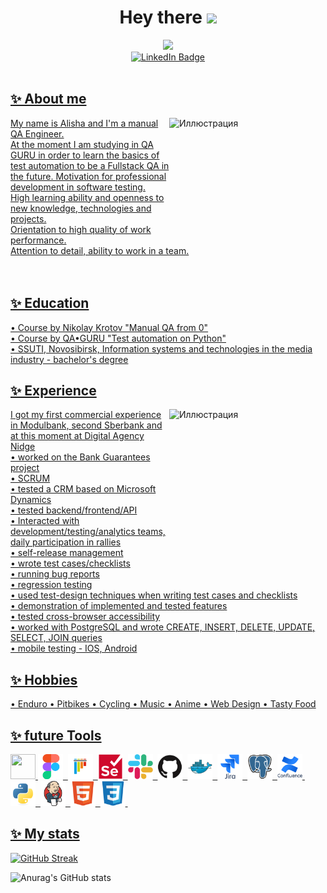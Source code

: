 <h1 align="center">
  Hey there
  <img src="https://media.giphy.com/media/hvRJCLFzcasrR4ia7z/giphy.gif" width="30px"/>
</h1>


<div id="header" align="center">
  <img src="https://media.giphy.com/media/13Z5kstwARnPna/giphy.gif" width="300"/> 
 
</div>
<div id="badges" align="center">
  <a href="https://www.linkedin.com/in/cyberneko69/">
    <img src="https://img.shields.io/badge/LinkedIn-purple?style=for-the-badge&logo=linkedin&logoColor=white" alt="LinkedIn Badge"/> 
   </br> <img src="https://komarev.com/ghpvc/?username=AlishaMeier&style=flat-square&color=blue" alt=""  />
  </div>
  
 
## ✨ About me 
<img src="https://media.giphy.com/media/LHZyixOnHwDDy/giphy.gif" 
  alt="Иллюстрация" align="right" width="250px" height="200px">
  My name is Alisha and I'm a manual QA Engineer. </br>
  At the moment I am studying in QA GURU in order to learn the basics of test automation to be a Fullstack QA in the future. 
  Motivation for professional development in software testing. </br>
  High learning ability and openness to new knowledge, technologies and projects. </br>
  Orientation to high quality of work performance. </br>
  Attention to detail, ability to work in a team.
  </br>   
  </br>
## ✨ Education
• Course by Nikolay Krotov "Manual QA from 0" </br>
• Course by QA•GURU "Test automation on Python" </br>
• SSUTI, Novosibirsk,  Information systems and technologies in the media industry - bachelor's degree

## ✨ Experience
<img src="https://media.giphy.com/media/11oFAvGtSN4wW4/giphy.gif" alt="Иллюстрация" align="right" width="250px"
     height="200px">
I got my first commercial experience in Modulbank, second Sberbank and at this moment at Digital Agency Nidge </br>
• worked on the Bank Guarantees project</br>
• SCRUM</br>
• tested a CRM based on Microsoft Dynamics</br>
• tested backend/frontend/API </br>
• Interacted with development/testing/analytics teams, daily participation in rallies </br>
• self-release management </br>
• wrote test cases/checklists </br>
• running bug reports </br>
• regression testing </br>
• used test-design techniques when writing test cases and checklists</br>
• demonstration of implemented and tested features</br>
• tested cross-browser accessibility</br>
• worked with PostgreSQL and wrote CREATE, INSERT, DELETE, UPDATE, SELECT, JOIN queries</br>
• mobile testing - IOS, Android</br>



## ✨ Hobbies
• Enduro 
• Pitbikes
• Cycling
• Music
• Anime
• Web Design
• Tasty Food


## ✨ future Tools
<div>

  <img src="https://user-images.githubusercontent.com/2676579/34940598-17cc20f0-f9be-11e7-8c6d-f0190d502d64.png" width="40" height="40"/>
  <img src="https://github.com/devicons/devicon/blob/master/icons/figma/figma-original.svg" width="40" height="40"/>&nbsp;
  <img src="https://github.com/devicons/devicon/blob/master/icons/pytest/pytest-original.svg" width="40" height="40"/>&nbsp;
  <img src="https://github.com/devicons/devicon/blob/master/icons/selenium/selenium-original.svg" width="40" height="40"/>&nbsp;
  <img src="https://github.com/devicons/devicon/blob/master/icons/slack/slack-original.svg" width="40" height="40"/>&nbsp;
  <img src="https://github.com/devicons/devicon/blob/master/icons/github/github-original.svg" width="40" height="40"/>&nbsp;
  <img src="https://github.com/devicons/devicon/blob/master/icons/docker/docker-original.svg" width="40" height="40"/>&nbsp;
  <img src="https://github.com/devicons/devicon/blob/master/icons/jira/jira-original-wordmark.svg" width="40" height="40"/>&nbsp;
  <img src="https://github.com/devicons/devicon/blob/master/icons/postgresql/postgresql-original.svg" width="40" height="40"/>&nbsp;
  <img src="https://github.com/devicons/devicon/blob/master/icons/confluence/confluence-original-wordmark.svg" width="40" height="40"/>&nbsp;
  <img src="https://github.com/devicons/devicon/blob/master/icons/python/python-original.svg" width="40" height="40"/>&nbsp;
  <img src="https://github.com/devicons/devicon/blob/master/icons/jenkins/jenkins-original.svg" width="40" height="40"/>&nbsp;
  <img src="https://github.com/devicons/devicon/blob/master/icons/html5/html5-original.svg" width="40" height="40"/>&nbsp;
  <img src="https://github.com/devicons/devicon/blob/master/icons/css3/css3-original.svg" width="40" height="40"/>&nbsp;
 
</div>

## ✨ My stats

[![GitHub Streak](http://github-readme-streak-stats.herokuapp.com?user=AlishaMeier&theme=highcontrast&border_radius=4.4&date_format=j%20M%5B%20Y%5D&fire=5C00DD&background=F6E1F3&border=00000089&stroke=A42BDD&ring=A939DD&sideNums=000000&currStreakNum=000000&currStreakLabel=0A0202&sideLabels=3D303C&dates=290707)](https://git.io/streak-stats)

![Anurag's GitHub stats](https://github-readme-stats.vercel.app/api?username=AlishaMeier&show_icons=true&theme=material-palenight)
